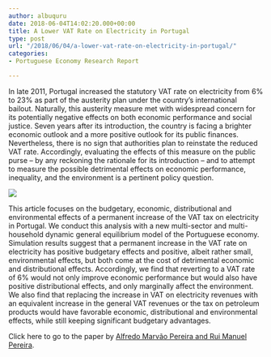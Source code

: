 ```yaml
---
author: albuquru
date: 2018-06-04T14:02:20.000+00:00
title: A Lower VAT Rate on Electricity in Portugal
type: post
url: "/2018/06/04/a-lower-vat-rate-on-electricity-in-portugal/"
categories:
- Portuguese Economy Research Report

---
```

In late 2011, Portugal increased the statutory VAT rate on electricity from 6% to 23% as part of the austerity plan under the country’s international bailout. Naturally, this austerity measure met with widespread concern for its potentially negative effects on both economic performance and social justice. Seven years after its introduction, the country is facing a brighter economic outlook and a more positive outlook for its public finances. Nevertheless, there is no sign that authorities plan to reinstate the reduced VAT rate. Accordingly, evaluating the effects of this measure on the public purse – by any reckoning the rationale for its introduction – and to attempt to measure the possible detrimental effects on economic performance, inequality, and the environment is a pertinent policy question.

![](https://res.cloudinary.com/portuguese-economic-journal/image/upload/v1585066181/research_report/2018/11/research_report_2018_11_screen-shot-2018-11-22-at-9-46-05-am_rcjyzq.png)

This article focuses on the budgetary, economic, distributional and environmental effects of a permanent increase of the VAT tax on electricity in Portugal. We conduct this analysis with a new multi-sector and multi-household dynamic general equilibrium model of the Portuguese economy. Simulation results suggest that a permanent increase in the VAT rate on electricity has positive budgetary effects and positive, albeit rather small, environmental effects, but both come at the cost of detrimental economic and distributional effects. Accordingly, we find that reverting to a VAT rate of 6% would not only improve economic performance but would also have positive distributional effects, and only marginally affect the environment. We also find that replacing the increase in VAT on electricity revenues with an equivalent increase in the general VAT revenues or the tax on petroleum products would have favorable economic, distributional and environmental effects, while still keeping significant budgetary advantages.

Click here to go to the paper by [Alfredo Marvão Pereira and Rui Manuel Pereira](https://www.sciencedirect.com/science/article/pii/S0301421518301150).
